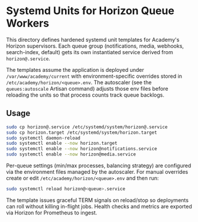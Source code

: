 # Systemd Units for Horizon Queue Workers

This directory defines hardened systemd unit templates for Academy's Horizon
supervisors. Each queue group (notifications, media, webhooks, search-index,
default) gets its own instantiated service derived from `horizon@.service`.

The templates assume the application is deployed under
`/var/www/academy/current` with environment-specific overrides stored in
`/etc/academy/horizon/<queue>.env`. The autoscaler (see the `queues:autoscale`
Artisan command) adjusts those env files before reloading the units so that
process counts track queue backlogs.

## Usage

```bash
sudo cp horizon@.service /etc/systemd/system/horizon@.service
sudo cp horizon.target /etc/systemd/system/horizon.target
sudo systemctl daemon-reload
sudo systemctl enable --now horizon.target
sudo systemctl enable --now horizon@notifications.service
sudo systemctl enable --now horizon@media.service
```

Per-queue settings (min/max processes, balancing strategy) are configured via
the environment files managed by the autoscaler. For manual overrides create or
edit `/etc/academy/horizon/<queue>.env` and then run:

```bash
sudo systemctl reload horizon@<queue>.service
```

The template issues graceful TERM signals on reload/stop so deployments can
roll without killing in-flight jobs. Health checks and metrics are exported via
Horizon for Prometheus to ingest.
